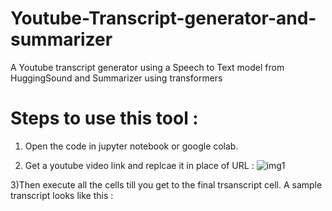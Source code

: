 # Youtube-Transcript-generator-and-summarizer
 A Youtube transcript generator using a Speech to Text model from HuggingSound and Summarizer using transformers

# Steps to use this tool : 

1) Open the code in jupyter notebook or google colab.

2) Get a youtube video link and replcae it in place of URL :
   ![img1](https://github.com/user-attachments/assets/8fd1fa86-5350-4247-a9df-16d135bc1f22)

3)Then execute all the cells till you get to the final trsanscript cell.
  A sample transcript looks like this :
  
